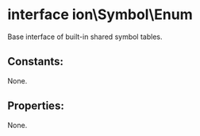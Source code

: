 #  interface ion\Symbol\Enum

Base interface of built-in shared symbol tables.






## Constants:

None.

## Properties:

None.
